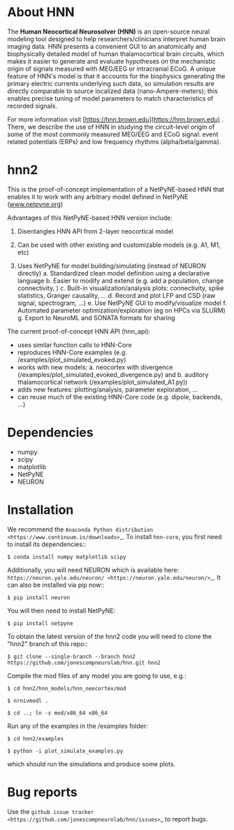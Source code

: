 # About HNN

The **Human Neocortical Neurosolver (HNN)** is an open-source neural modeling tool designed to help
researchers/clinicians interpret human brain imaging data. HNN presents a convenient GUI to an
anatomically and biophysically detailed model of human thalamocortical brain circuits, which
makes it easier to generate and evaluate hypotheses on the mechanistic origin of signals measured
with MEG/EEG or intracranial ECoG. A unique feature of HNN's model is that it accounts for the
biophysics generating the primary electric currents underlying such data, so simulation results
are directly comparable to source localized data (nano-Ampere-meters); this enables precise
tuning of model parameters to match characteristics of recorded signals.
 
For more information visit [https://hnn.brown.edu](https://hnn.brown.edu) . There, we describe the use of HNN in studying the
circuit-level origin of some of the most commonly measured MEG/EEG and ECoG signal: event related
potentials (ERPs) and low frequency rhythms (alpha/beta/gamma).


hnn2
========

This is the proof-of-concept implementation of a NetPyNE-based HNN that enables it to work with any arbitrary model defined in NetPyNE (www.netpyne.org)  

Advantages of this NetPyNE-based HNN version include:

1. Disentangles HNN API from 2-layer neocortical model

2. Can be used with other existing and customizable models (e.g. A1, M1, etc)

3. Uses NetPyNE for model building/simulating (instead of NEURON directly) 
	a. Standardized clean model definition using a declarative language
	b. Easier to modify and extend (e.g. add a population, change connectivity, )
	c. Built-in visualization/analysis plots: connectivity, spike statistics, Granger causality, ...
	d. Record and plot LFP and CSD (raw signal, spectrogram, ...)
	e. Use NetPyNE GUI to modify/visualize model
	f. Automated parameter optimization/exploration (eg on HPCs via SLURM)
	g. Export to NeuroML and SONATA formats for sharing


The current proof-of-concept HNN API (hnn_api):

- uses similar function calls to HNN-Core  
- reproduces HNN-Core examples (e.g. /examples/plot_simulated_evoked.py)
- works with new models: 
	a. neocortex with divergence (/examples/plot_simulated_evoked_divergence.py) and 
	b. auditory thalamocortical network (/examples/plot_simulated_A1.py))  
- adds new features: plotting/analysis, parameter exploration, ...
- can reuse much of the existing HNN-Core code (e.g. dipole, backends, …) 



Dependencies
============

* numpy
* scipy
* matplotlib
* NetPyNE
* NEURON

Installation
============

We recommend the `Anaconda Python distribution <https://www.continuum.io/downloads>`_. To install ``hnn-core``, you first need to install its dependencies::

	$ conda install numpy matplotlib scipy

Additionally, you will need NEURON which is available here: `https://neuron.yale.edu/neuron/ <https://neuron.yale.edu/neuron/>`_. It can also be installed via pip now::

	$ pip install neuron

You will then need to install NetPyNE:

    $ pip install netpyne

To obtain the latest version of the hnn2 code you will need to clone the "hnn2" branch of this repo::

	$ git clone --single-branch --branch hnn2 https://github.com/jonescompneurolab/hnn.git hnn2

Compile the mod files of any model you are going to use, e.g.:

    $ cd hnn2/hnn_models/hnn_neocortex/mod

    $ nrnivmodl .

	$ cd ..; ln -s mod/x86_64 x86_64

Run any of the examples in the /examples folder:

	$ cd hnn2/examples

	$ python -i plot_simulate_examples.py

which should run the simulations and produce some plots.


Bug reports
===========

Use the `github issue tracker <https://github.com/jonescompneurolab/hnn/issues>`_ to report bugs.


